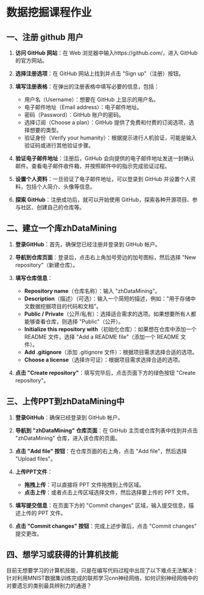 # 数据挖掘课程作业

## 一、注册 github 用户
 
1. **访问 GitHub 网站**：在 Web 浏览器中输入https://github.com/，进入 GitHub 的官方网站。

2. **选择注册选项**：在 GitHub 网站上找到并点击 "Sign up"（注册）按钮。

3. **填写注册表格**：在弹出的注册表格中填写必要的信息，包括：
   - 用户名（Username）：想要在 GitHub 上显示的用户名。
   - 电子邮件地址（Email address）：电子邮件地址。
   - 密码（Password）：GitHub 账户的密码。
   - 选择订阅（Choose a plan）：GitHub 提供了免费和付费的订阅选项，选择想要的类型。
   - 验证身份（Verify your humanity）：根据提示进行人机验证，可能是输入验证码或进行其他验证步骤。

4. **验证电子邮件地址**：注册后，GitHub 会向提供的电子邮件地址发送一封确认邮件。查看电子邮件收件箱，并按照邮件中的指示完成验证过程。

5. **设置个人资料**：一旦验证了电子邮件地址，可以登录到 GitHub 并设置个人资料，包括个人简介、头像等信息。

6. **探索 GitHub**：注册成功后，就可以开始使用 GitHub，探索各种开源项目、参与社区、创建自己的仓库等。

## 二、建立一个库zhDataMining

1. **登录GitHub**：首先，确保您已经注册并登录到 GitHub 帐户。

2. **导航到仓库页面**：登录后，点击右上角加号旁边的加号图标，然后选择 "New repository"（新建仓库）。

3. **填写仓库信息**：
   - **Repository name**（仓库名称）：输入 "zhDataMining"。
   - **Description**（描述）（可选）：输入一个简短的描述，例如："用于存储中文数据挖掘项目的代码和文档"。
   - **Public / Private**（公开/私有）：选择适合需求的选项。如果想要所有人都能够查看仓库，则选择 "Public"（公开）。
   - **Initialize this repository with**（初始化仓库）：如果想在仓库中添加一个 README 文件，选择 "Add a README file"（添加一个 README 文件）。
   - **Add .gitignore**（添加 .gitignore 文件）：根据项目需求选择合适的选项。
   - **Choose a license**（选择许可证）：根据项目需求选择合适的选项。
   
4. **点击 "Create repository"**：填写完毕后，点击页面下方的绿色按钮 "Create repository"。

## 三、上传PPT到zhDataMining中

1. **登录GitHub**：确保已经登录到 GitHub 帐户。

2. **导航到 "zhDataMining" 仓库页面**：在 GitHub 主页或仓库列表中找到并点击 "zhDataMining" 仓库，进入该仓库的页面。

3. **点击 "Add file" 按钮**：在仓库页面的右上角，点击 "Add file"，然后选择 "Upload files"。

4. **上传PPT文件**：
   - **拖拽上传**：可以直接将 PPT 文件拖拽到上传区域。
   - **点击上传**：或者点击上传区域选择文件，然后选择要上传的 PPT 文件。

5. **填写提交信息**：在页面下方的 "Commit changes" 区域，输入提交信息，描述上传的 PPT 文件。

6. **点击 "Commit changes" 按钮**：完成上述步骤后，点击 "Commit changes" 提交更改。

## 四、想学习或获得的计算机技能
目前无想要学习的计算机技能，只是在编写代码过程中出现了以下难点无法解决：针对利用MNIST数据集训练完成的联邦学习cnn神经网络，如何识别神经网络中的对要遗忘的类别最具辨别力的通道？
